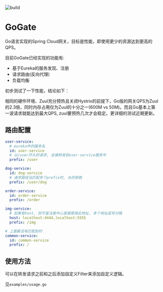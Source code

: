 ![build](https://travis-ci.org/wanghongfei/spring-cloud-gogate.svg?branch=master)

# GoGate

Go语言实现的Spring Cloud网关，目标是性能，即使用更少的资源达到更高的QPS。

目前GoGate已经实现的功能有:

- 基于Eureka的服务发现、注册
- 请求路由(反向代理)
- 负载均衡

初步测试了一下性能，结论如下：

相同的硬件环境、Zuul充分预热且关闭Hystrix的前提下，Go版的网关QPS为Zuul的2.3倍，同时内存占用仅为Zuul的十分之一(600M vs 50M)。而且Go基本上第一波请求就能达到最大QPS, zuul要预热几次才会稳定。更详细的测试近期更新。



## 路由配置

```yaml
user-service:
  # eureka中的服务名
  id: user-service
  # 以/user开头的请求, 会被转发到user-service服务中
  prefix: /user

dog-service:
  id: dog-service
  # 请求路径当匹配多个prefix时, 长的获胜
  prefix: /user/dog

order-service:
  id: order-service
  prefix: /order

img-service:
  # 如果有host, 则不查注册中心直接使用此地址, 多个地址逗号分隔
  host: localhost:4444,localhost:5555
  prefix: /img

# 上面都没有匹配到时
common-service:
  id: common-service
  prefix: /
```



## 使用方法

可以在转发请求之前和之后添加自定义Filter来添加自定义逻辑。

见`examples/usage.go`